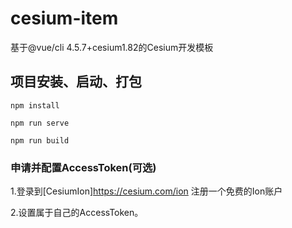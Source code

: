 
# cesium-item
基于@vue/cli 4.5.7+cesium1.82的Cesium开发模板
## 项目安装、启动、打包

```
npm install

```

```
npm run serve
```

```
npm run build
```

### 申请并配置AccessToken(可选)

1.登录到[CesiumIon]https://cesium.com/ion 注册一个免费的Ion账户

2.设置属于自己的AccessToken。
